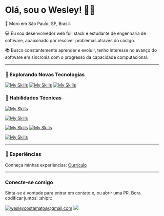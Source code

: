 # Olá, sou o Wesley! 👋🏼

📍 Moro em São Paulo, SP, Brasil.

💻 Eu sou desenvolvedor web full stack e estudante de engenharia de software, apaixonado por resolver problemas através do código.

📚 Busco constantemente aprender e evoluir, tenho interesse no avanço do software em sincronia com o progresso da capacidade computacional.

---

### 🌱 Explorando Novas Tecnologias

[![My Skills](https://skillicons.dev/icons?i=cs)](https://learn.microsoft.com/en-us/dotnet/csharp/)
[![My Skills](https://skillicons.dev/icons?i=dotnet)](https://learn.microsoft.com/en-us/dotnet/)
[![My Skills](https://skillicons.dev/icons?i=docker)](https://docs.docker.com/)
 

### 🚀 Habilidades Técnicas

[![My Skills](https://skillicons.dev/icons?i=html,css,js,sass,bootstrap,jquery)](https://skillicons.dev)

[![My Skills](https://skillicons.dev/icons?i=ts,npm,react,redux,styledcomponents,mui,next,tailwind)](https://skillicons.dev)

[![My Skills](https://skillicons.dev/icons?i=py,flask,django,nodejs,express,prisma,jest)](https://skillicons.dev)
[![My Skills](https://skillicons.dev/icons?i=mongodb,postgres)](https://skillicons.dev)

[![My Skills](https://skillicons.dev/icons?i=linux,git,github,vite,regex,figma)](https://skillicons.dev)

---

### 💼  Experiências

Conheça minhas experiências: [Currículo](https://docs.google.com/document/d/e/2PACX-1vQnViJaD6rbh-nybOOViOqBdQxEcpYkSlgqhIEpcbSdrW3fmNHEhpY-qqgr7HlA_HChgsDlh_SXyKe3/pub)

---

### Conecte-se comigo

Sinta-se à vontade para entrar em contato e, ou abrir uma PR. Bora codificar juntos! :shipit:

<div>
<a href="mailto:wesleycostamatos@gmail.com" target="_blank"><img src="https://img.shields.io/badge/-Gmail-%23D14836?style=for-the-badge&logo=gmail&logoColor=white" alt="wesleycostamatos@gmail.com"></a>
<a href="https://www.linkedin.com/in/wesleydcm" target="_blank"><img src="https://img.shields.io/badge/-LinkedIn-%230077B5?style=for-the-badge&logo=linkedin&logoColor=white" target="_blank"></a> 
<!--   <a href="https://www.hackerrank.com/wesleydcm" target="_blank"><img src="https://img.shields.io/badge/-HackerRank-%2365FF00?style=for-the-badge&logo=hackerrank&logoColor=black" target="_blank"></a> -->
</div>
